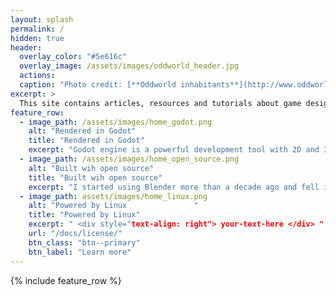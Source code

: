 ```yaml
---
layout: splash
permalink: /
hidden: true
header:
  overlay_color: "#5e616c"
  overlay_image: /assets/images/oddworld_header.jpg
  actions:
  caption: "Photo credit: [**Oddworld inhabitants**](http://www.oddworld.com/)"
excerpt: >
  This site contains articles, resources and tutorials about game design, programming, 3D modelling and other game development topics using free software.
feature_row:
  - image_path: /assets/images/home_godot.png
    alt: "Rendered in Godot"
    title: "Rendered in Godot"
    excerpt: "Godot engine is a powerful development tool with 2D and 3D capabilities. Is simple and user friendly, still capable of wonderful things."
  - image_path: /assets/images/home_open_source.png
    alt: "Built wih open source"
    title: "Built wih open source"
    excerpt: "I started using Blender more than a decade ago and fell in love with it. The community has grown a lot over this time and keeps empowering users all around the world."
  - image_path: assets/images/home_linux.png
    alt: "Powered by Linux               "
    title: "Powered by Linux"
    excerpt: " <div style="text-align: right"> your-text-here </div> "
    url: "/docs/license/"
    btn_class: "btn--primary"
    btn_label: "Learn more"
---
```


{% include feature_row %}
